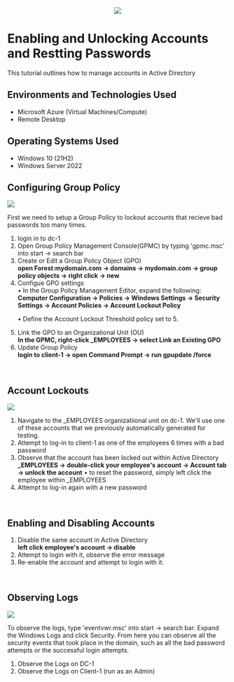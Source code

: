 <p align="center">
<img src="https://github.com/user-attachments/assets/2a666083-7f44-48eb-ab51-728daafd40dd" />
</p>

<h1>Enabling and Unlocking Accounts and Restting Passwords</h1>
This tutorial outlines how to manage accounts in Active Directory<br />


<h2>Environments and Technologies Used</h2>

- Microsoft Azure (Virtual Machines/Compute)
- Remote Desktop

<h2>Operating Systems Used </h2>

- Windows 10</b> (21H2)
- Windows Server 2022

<h2>Configuring Group Policy</h2>
<p>
<img src="https://github.com/user-attachments/assets/66a48859-1d86-484c-832b-110e31cf8062"/>
</p>
First we need to setup a Group Policy to lockout accounts that recieve bad passwords too many times.
<ol>
  <li>login in to dc-1</li>
  <li>Open Group Policy Management Console(GPMC) by typing 'gpmc.msc' into start → search bar</li>
  <li>Create or Edit a Group Policy Object (GPO)</li>
  <b>open Forest:mydomain.com → domains → mydomain.com → group policy objects → right click → new</b>
  <li>Configue GPO settings </li>
  • In the Group Policy Management Editor, expand the following:
  <b>Computer Configuration → Policies → Windows Settings → Security Settings → Account Policies → Account Lockout Policy</b>
  <p>• Define the Account Lockout Threshold policy set to 5.</p>
  <li>Link the GPO to an Organizational Unit (OU)</li>
  <b>In the GPMC, right-click _EMPLOYEES → select Link an Existing GPO</b>
  <li>Update Group Policy</li>
  <b>login to client-1 → open Command Prompt → run gpupdate /force</b>
</ol>
<br />

<h2>Account Lockouts</h2>
<p>
<img src="https://github.com/user-attachments/assets/3a4e5bbc-0397-4629-aaae-bee11cc6cd22"/>
</p>
<ol>
  <li>Navigate to the _EMPLOYEES organizatiional unit on dc-1. We'll use one of these accounts that we previously automatically generated for testing.</li>
  <li>Attempt to log-in to client-1 as one of the employees 6 times with a bad password</li>
  <li>Observe that the account has been locked out within Active Directory</li>
  <b>_EMPLOYEES → double-click your employee's account → Account tab → unlock the account</b>
  • to reset the password, simply left click the employee within _EMPLOYEES
  <li>Attempt to log-in again with a new password</li>
</ol>
<br />

<h2>Enabling and Disabling Accounts</h2>
<ol>
  <li>Disable the same account in Active Directory</li>
  <b>left click employee's account → disable </b>
  <li>Attempt to login with it, observe the error message</li>
  <li>Re-enable the account and attempt to login with it.</li>
</ol>
<br />

<h2>Observing Logs</h2>
<p>
<img src="https://github.com/user-attachments/assets/9737a13b-6c5c-4043-8588-3dc1547bd344"/>
</p>
To observe the logs, type 'eventvwr.msc' into start → search bar. Expand the Windows Logs and click Security. From here you can observe all the security events that took place in the domain, such as all the bad password attempts or the successful login attempts. 
<ol>
  <li>Observe the Logs on DC-1</li>
  <li>Observe the Logs on Client-1 (run as an Admin)</li>
</ol>
<br />

